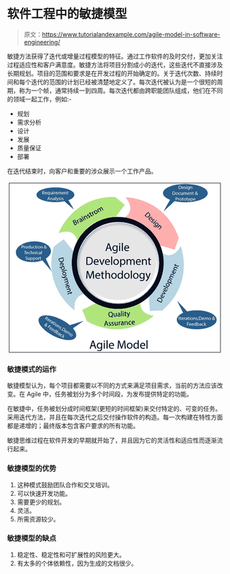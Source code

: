# 软件工程中的敏捷模型

> 原文：<https://www.tutorialandexample.com/agile-model-in-software-engineering/>

敏捷方法获得了迭代或增量过程模型的特征。通过工作软件的及时交付，更加关注过程适应性和客户满意度。敏捷方法将项目分割成小的迭代，这些迭代不直接涉及长期规划。项目的范围和要求是在开发过程的开始确定的。关于迭代次数、持续时间和每个迭代的范围的计划已经被清楚地定义了。每次迭代被认为是一个很短的周期，称为一个帧，通常持续一到四周。每次迭代都由跨职能团队组成，他们在不同的领域一起工作，例如:-

*   规划
*   需求分析
*   设计
*   发展
*   质量保证
*   部署

在迭代结束时，向客户和重要的涉众展示一个工作产品。

![Agile Model in Software Engineering](img/4e03f344d9fca5bcb563e42f9a62ffef.png)

### 敏捷模式的运作

敏捷模型认为，每个项目都需要以不同的方式来满足项目需求，当前的方法应该改变。在 Agile 中，任务被划分为多个时间段，为发布提供特定的功能。

在敏捷中，任务被划分成时间框架(更短的时间框架)来交付特定的、可变的任务。采用迭代方法，并且在每次迭代之后交付操作软件的构造。每一次构建在特性方面都是递增的；最终版本包含客户要求的所有功能。

敏捷思维过程在软件开发的早期就开始了，并且因为它的灵活性和适应性而逐渐流行起来。

### 敏捷模型的优势

1.  这种模式鼓励团队合作和交叉培训。
2.  可以快速开发功能。
3.  需要更少的规划。
4.  灵活。
5.  所需资源较少。

### 敏捷模型的缺点

1.  稳定性、稳定性和可扩展性的风险更大。
2.  有太多的个体依赖性，因为生成的文档很少。